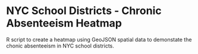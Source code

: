 # NYC School Districts - Chronic Absenteeism Heatmap

R script to create a heatmap using GeoJSON spatial data to demonstate the chonic absenteeism in NYC school districts.
